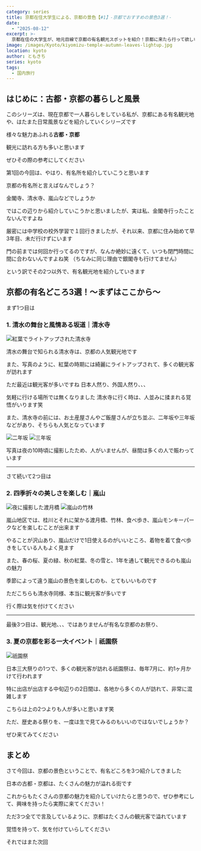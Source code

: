 ```yaml
---
category: series
title: 京都在住大学生による、京都の景色【#1】-京都でおすすめの景色3選！-
date:
  - "2025-08-12"
excerpt: >-
  京都在住の大学生が、地元目線で京都の有名観光スポットを紹介！京都に来たら行って欲しいおすすめを3つ厳選しました。多くの観光客で賑わう清水寺の幻想的なライトアップや、四季折々の顔を持つ嵐山の魅力、そして日本三大祭りの一つである祇園祭の熱気をお届けします。人混みの実情にも触れつつ、古都・京都のリアルな景色と魅力を綴ります。
image: /images/Kyoto/kiyomizu-temple-autumn-leaves-lightup.jpg
location: kyoto
author: ともきち
series: kyoto
tags:
  - 国内旅行
---
```


## はじめに：古都・京都の暮らしと風景

このシリーズは、現在京都で一人暮らしをしている私が、京都にある有名観光地や、はたまた日常風景などを紹介していくシリーズです

様々な魅力あふれる**古都・京都**

観光に訪れる方も多いと思います

ぜひその際の参考にしてください

第1回の今回は、やはり、有名所を紹介していこうと思います

京都の有名所と言えばなんでしょう？

金閣寺、清水寺、嵐山などでしょうか

ではこの辺りから紹介していこうかと思いましたが、実は私、金閣寺行ったことないんですよね

厳密には中学校の校外学習で１回行きましたが、それ以来、京都に住み始めて早3年目、未だ行けずにいます

門の前までは何回か行ってるのですが、なんか絶妙に遠くて、いつも閉門時間に間に合わないんですよね笑
（ちなみに同じ理由で銀閣寺も行けてません）

という訳でその2つ以外で、有名観光地を紹介していきます

## 京都の有名どころ3選！〜まずはここから〜

まず1つ目は

### 1. 清水の舞台と風情ある坂道｜清水寺

![紅葉でライトアップされた清水寺](/images/Kyoto/kiyomizu-temple-autumn-leaves-lightup.jpg)

清水の舞台で知られる清水寺は、京都の人気観光地です

また、写真のように、紅葉の時期には綺麗にライトアップされて、多くの観光客が訪れます

ただ最近は観光客が多いですね
日本人然り、外国人然り、、、

気軽に行ける場所では無くなりました
清水寺に行く時は、人並みに揉まれる覚悟がいります笑

また、清水寺の前には、お土産屋さんやご飯屋さんが立ち並ぶ、二年坂や三年坂などがあり、そちらも人気となっています

![二年坂](/images/Kyoto/ninenzaka.jpg)
![三年坂](/images/Kyoto/sannenzaka.jpg)

写真は夜の10時頃に撮影したため、人がいませんが、昼間は多くの人で賑わっています

---

さて続いて2つ目は

### 2. 四季折々の美しさを楽しむ｜嵐山

![夜に撮影した渡月橋](/images/Kyoto/togetsukyo-bridge-at-night.jpg)
![嵐山の竹林](/images/Kyoto/arashiyama-bamboo-forest.jpg)

嵐山地区では、桂川とそれに架かる渡月橋、竹林、食べ歩き、嵐山モンキーパークなどを楽しむことが出来ます

やることが沢山あり、嵐山だけで1日使えるのがいいところ、着物を着て食べ歩きをしている人もよく見ます

また、春の桜、夏の緑、秋の紅葉、冬の雪と、1年を通して観光できるのも嵐山の魅力

季節によって違う嵐山の景色を楽しむのも、とてもいいものです

ただこちらも清水寺同様、本当に観光客が多いです

行く際は気を付けてください

---

最後3つ目は、観光地、、、ではありませんが有名な京都のお祭り、

### 3. 夏の京都を彩る一大イベント｜祇園祭

![祇園祭](/images/Kyoto/gion-festival.jpg)

日本三大祭りの1つで、多くの観光客が訪れる祇園祭は、毎年7月に、約1ヶ月かけて行われます

特に出店が出店する中旬辺りの2日間は、各地から多くの人が訪れて、非常に混雑します

こちらは上の2つよりも人が多いと思います笑

ただ、歴史ある祭りを、一度は生で見てみるのもいいのではないでしょうか？

ぜひ来てみてください

## まとめ

さて今回は、京都の景色ということで、有名どころを3つ紹介してきました

日本の古都・京都は、たくさんの魅力が溢れる街です

これからもたくさんの京都の魅力を紹介していけたらと思うので、ぜひ参考にして、興味を持ったら実際に来てください！

ただ3つ全てで言及しているように、京都はたくさんの観光客で溢れています

覚悟を持って、気を付けていらしてください

それではまた次回
